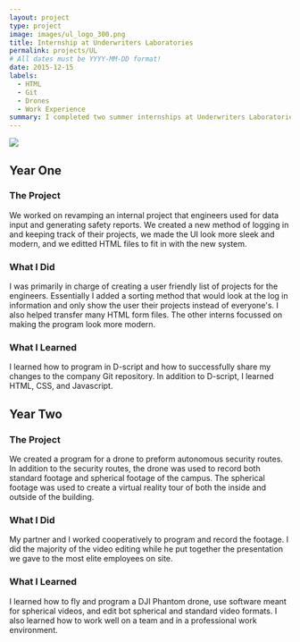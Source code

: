 ```yaml
---
layout: project
type: project
image: images/ul_logo_300.png
title: Internship at Underwriters Laboratories
permalink: projects/UL
# All dates must be YYYY-MM-DD format!
date: 2015-12-15
labels:
  - HTML
  - Git
  - Drones
  - Work Experience
summary: I completed two summer internships at Underwriters Laboratories working on a couple different projects.
---
```


<img class="ui image" src="{{ site.baseurl }}/images/ul_front.jpg">

## Year One
### The Project
We worked on revamping an internal project that engineers used for data input and generating safety reports. We created a new method of logging in and keeping track of their projects, we made the UI look more sleek and modern, and we editted HTML files to fit in with the new system.
### What I Did
I was primarily in charge of creating a user friendly list of projects for the engineers. Essentially I added a sorting method that would look at the log in information and only show the user their projects instead of everyone's. I also helped transfer many HTML form files. The other interns focussed on making the program look more modern.
### What I Learned
I learned how to program in D-script and how to successfully share my changes to the company Git repository. In addition to D-script, I learned HTML, CSS, and Javascript.

## Year Two
### The Project
We created a program for a drone to preform autonomous security routes. In addition to the security routes, the drone was used to record both standard footage and spherical footage of the campus. The spherical footage was used to create a virtual reality tour of both the inside and outside of the building.
### What I Did
My partner and I worked cooperatively to program and record the footage. I did the majority of the video editing while he put together the presentation we gave to the most elite employees on site. 
### What I Learned
I learned how to fly and program a DJI Phantom drone, use software meant for spherical videos, and edit bot spherical and standard video formats. I also learned how to work well on a team and in a professional work environment. 
